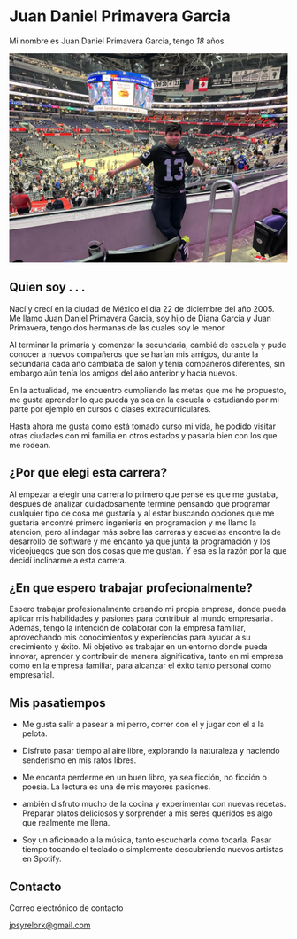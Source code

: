 # Juan Daniel Primavera Garcia

Mi nombre es Juan Daniel Primavera Garcia, tengo *18* años.

![Imagen mia](/IMG/Mi%20Imagen.jpeg)

## Quien soy .  .  .
Nací y crecí en la ciudad de México el día 22 de diciembre del año 2005. Me llamo Juan Daniel Primavera Garcia, soy hijo de Diana Garcia y Juan Primavera, tengo dos hermanas de las cuales soy le menor.

Al terminar la primaria y comenzar la secundaria, cambié de escuela y pude conocer a nuevos compañeros que se harían mis amigos, durante la secundaria cada año cambiaba de salon y tenía compañeros diferentes, sin embargo aún tenía los amigos del año anterior y hacía nuevos.

En la actualidad, me encuentro cumpliendo las metas que me he propuesto, me gusta aprender lo que pueda ya sea en la escuela o estudiando por mi parte por ejemplo en cursos o clases extracurriculares.

Hasta ahora me gusta como está tomado curso mi vida, he podido visitar otras ciudades con mi familia en otros estados y pasarla bien con los que me rodean.


## ¿Por que elegi esta carrera?
Al empezar a elegir una carrera lo primero que pensé es que me gustaba, después de analizar cuidadosamente termine pensando que programar cualquier tipo de cosa me gustaría y al estar buscando opciones que me gustaría encontré primero ingenieria en programacion y me llamo la atencion, pero al indagar más sobre las carreras y escuelas encontre la de desarrollo de software y me encanto ya que junta la programación y los videojuegos que son dos cosas que me gustan. Y esa es la razón por la que decidí inclinarme a esta carrera.


## ¿En que espero trabajar profecionalmente?
Espero trabajar profesionalmente creando mi propia empresa, donde pueda aplicar mis habilidades y pasiones para contribuir al mundo empresarial. Además, tengo la intención de colaborar con la empresa familiar, aprovechando mis conocimientos y experiencias para ayudar a su crecimiento y éxito. Mi objetivo es trabajar en un entorno donde pueda innovar, aprender y contribuir de manera significativa, tanto en mi empresa como en la empresa familiar, para alcanzar el éxito tanto personal como empresarial.

## Mis pasatiempos
- Me gusta salir a pasear a mi perro, correr con el y jugar con el a la pelota.

- Disfruto pasar tiempo al aire libre, explorando la naturaleza y haciendo senderismo en mis ratos libres.

- Me encanta perderme en un buen libro, ya sea ficción, no ficción o poesía. La lectura es una de mis mayores pasiones.

- ambién disfruto mucho de la cocina y experimentar con nuevas recetas. Preparar platos deliciosos y sorprender a mis seres queridos es algo que realmente me llena.

- Soy un aficionado a la música, tanto escucharla como tocarla. Pasar tiempo tocando el teclado o simplemente descubriendo nuevos artistas en Spotify.

## Contacto
Correo electrónico  de contacto

jpsyrelork@gmail.com